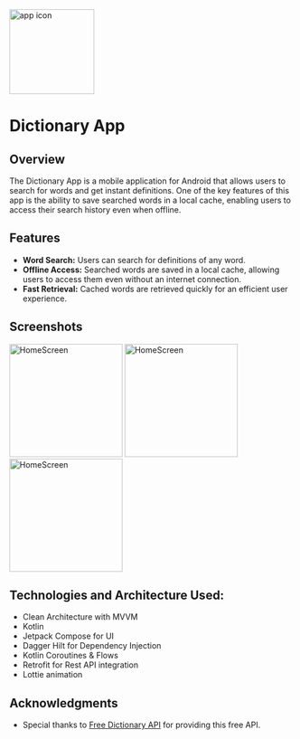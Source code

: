 <img src="https://github.com/AdityaKumarGt/Dictionary-App-CleanArchitecture/assets/121026525/07d2f1a7-90ff-4053-9b6f-7c1e16f01725" alt="app icon" width="150"> 

# Dictionary App 

## Overview 
The Dictionary App is a mobile application for Android that allows users to search for words and get instant definitions. One of the key features of this app is the ability to save searched words in a local cache, enabling users to access their search history even when offline.

## Features
- **Word Search:** Users can search for definitions of any word.
- **Offline Access:** Searched words are saved in a local cache, allowing users to access them even without an internet connection.
- **Fast Retrieval:** Cached words are retrieved quickly for an efficient user experience.

## Screenshots
<img src="https://github.com/AdityaKumarGt/Dictionary-App-CleanArchitecture/assets/121026525/14a6de6d-69e7-4538-9504-fe9f6138f16a" alt="HomeScreen" width="200">
<img src="https://github.com/AdityaKumarGt/Dictionary-App-CleanArchitecture/assets/121026525/c1f864bd-72f6-4bd8-80c6-de7c261c51bb" alt="HomeScreen" width="200">
<img src="https://github.com/AdityaKumarGt/Dictionary-App-CleanArchitecture/assets/121026525/f102529d-295b-49c9-8cca-ae60596d7799" alt="HomeScreen" width="200">


## Technologies and Architecture Used:

- Clean Architecture with MVVM
- Kotlin
- Jetpack Compose for UI
- Dagger Hilt for Dependency Injection
- Kotlin Coroutines & Flows
- Retrofit for Rest API integration
- Lottie animation

## Acknowledgments
-  Special thanks to [Free Dictionary API](https://dictionaryapi.dev/) for providing this free API.

